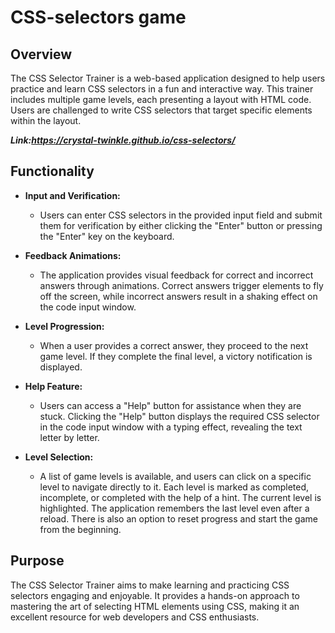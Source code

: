 
# CSS-selectors game 

## Overview

The CSS Selector Trainer is a web-based application designed to help users practice and learn CSS selectors in a fun and interactive way. This trainer includes multiple game levels, each presenting a layout with HTML code. Users are challenged to write CSS selectors that target specific elements within the layout. 

***Link:https://crystal-twinkle.github.io/css-selectors/***

## Functionality

- **Input and Verification:**
  - Users can enter CSS selectors in the provided input field and submit them for verification by either clicking the "Enter" button or pressing the "Enter" key on the keyboard.
  
- **Feedback Animations:**
  - The application provides visual feedback for correct and incorrect answers through animations. Correct answers trigger elements to fly off the screen, while incorrect answers result in a shaking effect on the code input window. 

- **Level Progression:**
  - When a user provides a correct answer, they proceed to the next game level. If they complete the final level, a victory notification is displayed.

- **Help Feature:**
  - Users can access a "Help" button for assistance when they are stuck. Clicking the "Help" button displays the required CSS selector in the code input window with a typing effect, revealing the text letter by letter.

- **Level Selection:**
  - A list of game levels is available, and users can click on a specific level to navigate directly to it. Each level is marked as completed, incomplete, or completed with the help of a hint. The current level is highlighted. The application remembers the last level even after a reload. There is also an option to reset progress and start the game from the beginning.

## Purpose

The CSS Selector Trainer aims to make learning and practicing CSS selectors engaging and enjoyable. It provides a hands-on approach to mastering the art of selecting HTML elements using CSS, making it an excellent resource for web developers and CSS enthusiasts.
